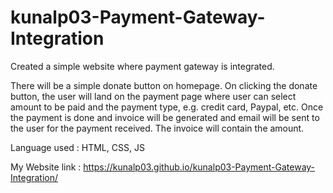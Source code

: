 # kunalp03-Payment-Gateway-Integration

Created a simple website where payment gateway is integrated.

There will be a simple donate button on homepage. On clicking the donate button, the user will land on the payment page where user can select amount to be paid and the payment type, e.g. credit card, Paypal, etc.
Once the payment is done and invoice will be generated and email will be sent to the user for the payment received. The invoice will contain the amount.

Language used : HTML, CSS, JS

My Website link : https://kunalp03.github.io/kunalp03-Payment-Gateway-Integration/
